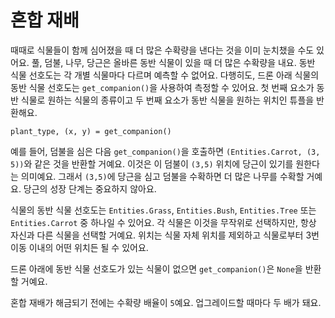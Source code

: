 # 혼합 재배
때때로 식물들이 함께 심어졌을 때 더 많은 수확량을 낸다는 것을 이미 눈치챘을 수도 있어요.
풀, 덤불, 나무, 당근은 올바른 동반 식물이 있을 때 더 많은 수확량을 내요. 동반 식물 선호도는 각 개별 식물마다 다르며 예측할 수 없어요. 다행히도, 드론 아래 식물의 동반 식물 선호도는 `get_companion()`을 사용하여 측정할 수 있어요. 첫 번째 요소가 동반 식물로 원하는 식물의 종류이고 두 번째 요소가 동반 식물을 원하는 위치인 튜플을 반환해요.

`plant_type, (x, y) = get_companion()`

예를 들어, 덤불을 심은 다음 `get_companion()`을 호출하면 `(Entities.Carrot, (3, 5))`와 같은 것을 반환할 거예요. 이것은 이 덤불이 `(3,5)` 위치에 당근이 있기를 원한다는 의미예요. 그래서 `(3,5)`에 당근을 심고 덤불을 수확하면 더 많은 나무를 수확할 거예요. 당근의 성장 단계는 중요하지 않아요.

식물의 동반 식물 선호도는 `Entities.Grass`, `Entities.Bush`, `Entities.Tree` 또는 `Entities.Carrot` 중 하나일 수 있어요. 각 식물은 이것을 무작위로 선택하지만, 항상 자신과 다른 식물을 선택할 거예요. 위치는 식물 자체 위치를 제외하고 식물로부터 3번 이동 이내의 어떤 위치든 될 수 있어요.

드론 아래에 동반 식물 선호도가 있는 식물이 없으면 `get_companion()`은 `None`을 반환할 거예요.

혼합 재배가 해금되기 전에는 수확량 배율이 `5`예요. 업그레이드할 때마다 두 배가 돼요.
